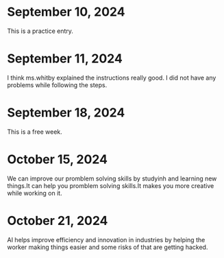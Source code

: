 # September 10, 2024
This is a practice entry.
# September 11, 2024
I think ms.whitby explained the instructions really good.
I did not have any problems while following the steps.
# September 18, 2024
This is a free week.
# October 15, 2024
We can improve our promblem solving skills by studyinh and learning new things.It can help you promblem solving skills.It makes you more creative while working on it.
# October 21, 2024
AI helps improve efficiency and innovation in industries by helping the worker making things easier and some risks of that are getting hacked.
